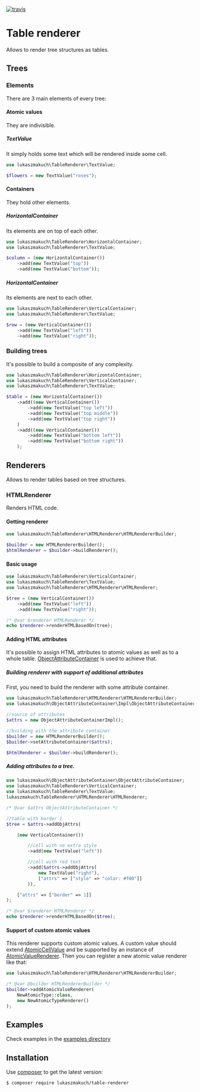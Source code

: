 [![travis](https://travis-ci.org/lukaszmakuch/table-renderer.svg)](https://travis-ci.org/lukaszmakuch/table-renderer)
# Table renderer
Allows to render tree structures as tables.
## Trees
### Elements
There are 3 main elements of every tree:
#### Atomic values
They are indivisible.
##### TextValue
It simply holds some text which will be rendered inside some cell.
```php
use lukaszmakuch\TableRenderer\TextValue;

$flowers = new TextValue("roses");
```
#### Containers
They hold other elements.
##### HorizontalContainer
Its elements are on top of each other.
```php
use lukaszmakuch\TableRenderer\HorizontalContainer;
use lukaszmakuch\TableRenderer\TextValue;

$column = (new HorizontalContainer())
    ->add(new TextValue("top"))
    ->add(new TextValue("bottom"));
```
##### HorizontalContainer
Its elements are next to each other.
```php
use lukaszmakuch\TableRenderer\VerticalContainer;
use lukaszmakuch\TableRenderer\TextValue;

$row = (new VerticalContainer())
    ->add(new TextValue("left"))
    ->add(new TextValue("right"));
```
### Building trees
It's possible to build a composite of any complexity.
```php
use lukaszmakuch\TableRenderer\HorizontalContainer;
use lukaszmakuch\TableRenderer\VerticalContainer;
use lukaszmakuch\TableRenderer\TextValue;

$table = (new HorizontalContainer())
    ->add((new VerticalContainer())
        ->add(new TextValue("top left"))
        ->add(new TextValue("top middle"))
        ->add(new TextValue("top right"))
    )
    ->add((new VerticalContainer())
        ->add(new TextValue("bottom left"))
        ->add(new TextValue("bottom right"))
    );
```
## Renderers
Allows to render tables based on tree structures.
### HTMLRenderer
Renders HTML code.
#### Getting renderer
```php
use lukaszmakuch\TableRenderer\HTMLRenderer\HTMLRendererBuilder;

$builder = new HTMLRendererBuilder();
$htmlRenderer = $builder->buildRenderer();
```
#### Basic usage
```php
use lukaszmakuch\TableRenderer\VerticalContainer;
use lukaszmakuch\TableRenderer\TextValue;
use lukaszmakuch\TableRenderer\HTMLRenderer\HTMLRenderer;

$tree = (new VerticalContainer())
    ->add(new TextValue("left"))
    ->add(new TextValue("right"));

/* @var $renderer HTMLRenderer */
echo $renderer->renderHTMLBasedOn(tree);
```

#### Adding HTML attributes
It's possible to assign HTML attributes to atomic values as well as to a whole table.
[ObjectAttributeContainer](https://github.com/lukaszmakuch/object-attribute-container) is used to achieve that.
##### Building renderer with support of additional attributes
First, you need to build the renderer with some attribute container.
```php
use lukaszmakuch\TableRenderer\HTMLRenderer\HTMLRendererBuilder;
use lukaszmakuch\ObjectAttributeContainer\Impl\ObjectAttributeContainerImpl;

//source of attributes
$attrs = new ObjectAttributeContainerImpl();

//building with the attribute container
$builder = new HTMLRendererBuilder();
$builder->setAttributeContainer($attrs);

$htmlRenderer = $builder->buildRenderer();
```
##### Adding attributes to a tree.
```php
use lukaszmakuch\ObjectAttributeContainer\ObjectAttributeContainer;
use lukaszmakuch\TableRenderer\VerticalContainer;
use lukaszmakuch\TableRenderer\TextValue;
lukaszmakuch\TableRenderer\HTMLRenderer\HTMLRenderer;

/* @var $attrs ObjectAttributeContainer */

//table with border 1
$tree = $attrs->addObjAttrs(

    (new VerticalContainer())

        //cell with no extra style
        ->add(new TextValue("left"))

        //cell with red text
        ->add($attrs->addObjAttrs(
            new TextValue("right"),
            ["attrs" => ["style" => "color: #f00"]]
        )),

    ["attrs" => ["border" => 1]]
);

/* @var $renderer HTMLRenderer */
echo $renderer->renderHTMLBasedOn($tree);
```
#### Support of custom atomic values
This renderer supports custom atomic values.
A custom value should extend [AtomicCellValue](src/lukaszmakuch/TableRenderer/AtomicCellValue.php) and be supported by an instance of [AtomicValueRenderer](src/lukaszmakuch/TableRenderer/HTMLRenderer/AtomicValueRenderer.php).
Then you can register a new atomic value renderer like that:
```php
use lukaszmakuch\TableRenderer\HTMLRenderer\HTMLRendererBuilder;

/* @var @builder HTMLRendererBuilder */
$builder->addAtomicValueRenderer(
    NewAtomicType::class,
    new NewAtomicTypeRenderer()
);
```
## Examples
Check examples in the [examples directory](examples/)
## Installation
Use [composer](https://getcomposer.org) to get the latest version:
```
$ composer require lukaszmakuch/table-renderer
```
